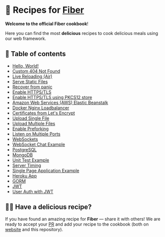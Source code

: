# 🍳 Recipes for [Fiber](https://github.com/gofiber/fiber)

**Welcome to the official Fiber cookbook**!

Here you can find the most **delicious** recipes to cook delicious meals using our web framework.

## 🌽 Table of contents

- [Hello, World!](/hello-world)
- [Custom 404 Not Found](/404-handler)
- [Live Reloading (Air)](/air)
- [Serve Static Files](/file-server)
- [Recover from panic](/recover)
- [Enable HTTPS/TLS](/https-tls)
- [Enable HTTPS/TLS using PKCS12 store](/https-pkcs12-tls)
- [Amazon Web Services (AWS) Elastic Beanstalk](/aws-eb)
- [Docker Nginx Loadbalancer](/docker-nginx-loadbalancer)
- [Certificates from Let's Encrypt](/autocert)
- [Upload Single File](/upload-file/single)
- [Upload Multiple Files](/upload-file/multiple)
- [Enable Preforking](/prefork)
- [Listen on Multiple Ports](/multiple-ports)
- [WebSockets](/websocket)
- [WebSocket Chat Example](/websocket-chat)
- [PostgreSQL](/postgresql)
- [MongoDB](/mongodb)
- [Unit Test Example](/unit-test)
- [Server Timing](/server-timing)
- [Single Page Application Example](/spa)
- [Heroku App](/heroku)
- [GORM](/gorm)
- [JWT](/jwt)
- [User Auth with JWT](/auth-jwt)

## 👩‍🍳 Have a delicious recipe?

If you have found an amazing recipe for **Fiber** — share it with others!
We are ready to accept your [PR](https://github.com/gofiber/recipes/pulls) and add your recipe to the cookbook (both on [website](https://fiber.wiki) and this repository).
